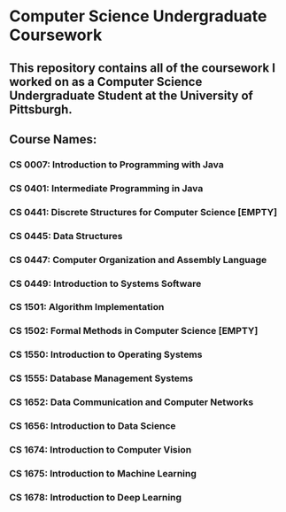 # Computer Science Undergraduate Coursework

## This repository contains all of the coursework I worked on as a Computer Science Undergraduate Student at the University of Pittsburgh.

## Course Names:

### CS 0007: Introduction to Programming with Java

### CS 0401: Intermediate Programming in Java

### CS 0441: Discrete Structures for Computer Science [EMPTY]

### CS 0445: Data Structures

### CS 0447: Computer Organization and Assembly Language

### CS 0449: Introduction to Systems Software

### CS 1501: Algorithm Implementation

### CS 1502: Formal Methods in Computer Science [EMPTY]

### CS 1550: Introduction to Operating Systems

### CS 1555: Database Management Systems

### CS 1652: Data Communication and Computer Networks

### CS 1656: Introduction to Data Science

### CS 1674: Introduction to Computer Vision

### CS 1675: Introduction to Machine Learning

### CS 1678: Introduction to Deep Learning
